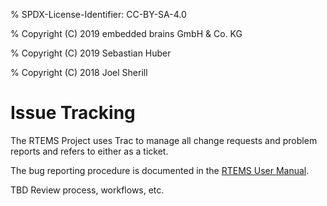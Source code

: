 % SPDX-License-Identifier: CC-BY-SA-4.0

% Copyright (C) 2019 embedded brains GmbH & Co. KG

% Copyright (C) 2019 Sebastian Huber

% Copyright (C) 2018 Joel Sherill

# Issue Tracking

The RTEMS Project uses Trac to manage all change requests and problem reports
and refers to either as a ticket.

The bug reporting procedure is documented in the
[RTEMS User Manual](https://docs.rtems.org/docs/main/user/support/bugs.html).

TBD Review process, workflows, etc.
